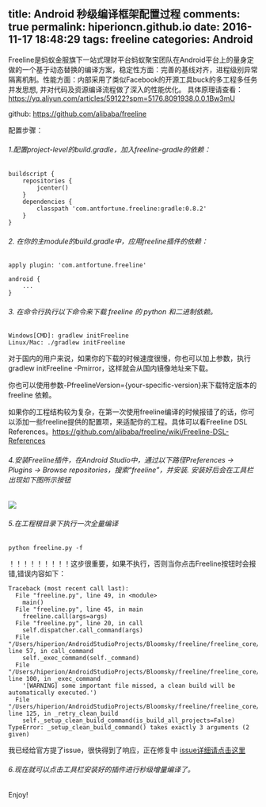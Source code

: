 title: Android 秒级编译框架配置过程
comments: true
permalink: hiperioncn.github.io
date: 2016-11-17 18:48:29
tags: freeline
categories: Android
---

Freeline是蚂蚁金服旗下一站式理财平台蚂蚁聚宝团队在Android平台上的量身定做的一个基于动态替换的编译方案，稳定性方面：完善的基线对齐，进程级别异常隔离机制。性能方面：内部采用了类似Facebook的开源工具buck的多工程多任务并发思想, 并对代码及资源编译流程做了深入的性能优化。
具体原理请查看：https://yq.aliyun.com/articles/59122?spm=5176.8091938.0.0.1Bw3mU

github: https://github.com/alibaba/freeline

配置步骤：

###### 1.配置project-level的build.gradle，加入freeline-gradle的依赖：

```
buildscript {
    repositories {
        jcenter()
    }
    dependencies {
        classpath 'com.antfortune.freeline:gradle:0.8.2'
    }
}
```
###### 2. 在你的主module的build.gradle中，应用freeline插件的依赖：

```
apply plugin: 'com.antfortune.freeline'

android {
    ...
}
```
###### 3. 在命令行执行以下命令来下载 freeline 的 python 和二进制依赖。

```
Windows[CMD]: gradlew initFreeline
Linux/Mac: ./gradlew initFreeline
```
对于国内的用户来说，如果你的下载的时候速度很慢，你也可以加上参数，执行gradlew initFreeline -Pmirror，这样就会从国内镜像地址来下载。

你也可以使用参数-PfreelineVersion={your-specific-version}来下载特定版本的 freeline 依赖。

如果你的工程结构较为复杂，在第一次使用freeline编译的时候报错了的话，你可以添加一些freeline提供的配置项，来适配你的工程。具体可以看Freeline DSL References。https://github.com/alibaba/freeline/wiki/Freeline-DSL-References

###### 4.安装Freeline插件，在Android Studio中，通过以下路径Preferences → Plugins → Browse repositories，搜索“freeline”，并安装. 安装好后会在工具栏出现如下图所示按钮
![](https://ooo.0o0.ooo/2016/11/17/582db94eaf31c.jpeg
)

###### 5.在工程根目录下执行一次全量编译 
```
python freeline.py -f
```
！！！！！！！！！这步很重要，如果不执行，否则当你点击Freeline按钮时会报错,错误内容如下：

```
Traceback (most recent call last):
  File "freeline.py", line 49, in <module>
    main()
  File "freeline.py", line 45, in main
    freeline.call(args=args)
  File "freeline.py", line 20, in call
    self.dispatcher.call_command(args)
  File "/Users/hiperion/AndroidStudioProjects/Bloomsky/freeline/freeline_core/dispatcher.py", line 57, in call_command
    self._exec_command(self._command)
  File "/Users/hiperion/AndroidStudioProjects/Bloomsky/freeline/freeline_core/dispatcher.py", line 100, in _exec_command
    '[WARNING] some important file missed, a clean build will be automatically executed.')
  File "/Users/hiperion/AndroidStudioProjects/Bloomsky/freeline/freeline_core/dispatcher.py", line 125, in _retry_clean_build
    self._setup_clean_build_command(is_build_all_projects=False)
TypeError: _setup_clean_build_command() takes exactly 3 arguments (2 given)
```
我已经给官方提了issue，很快得到了响应，正在修复中
[issue详细请点击这里](https://github.com/alibaba/freeline/issues/308)
###### 6.现在就可以点击工具栏安装好的插件进行秒级增量编译了。

Enjoy!
